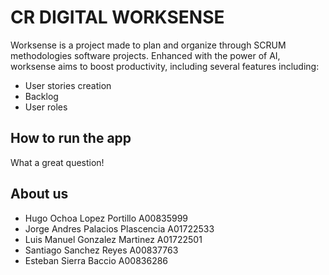 # CR DIGITAL WORKSENSE
Worksense is a project made to plan and organize through SCRUM methodologies software projects.
Enhanced with the power of AI, worksense aims to boost productivity, including several features including:
- User stories creation
- Backlog
- User roles

## How to run the app
What a great question!

## About us
- Hugo Ochoa Lopez Portillo A00835999
- Jorge Andres Palacios Plascencia A01722533
- Luis Manuel Gonzalez Martinez A01722501
- Santiago Sanchez Reyes A00837763
- Esteban Sierra Baccio A00836286
